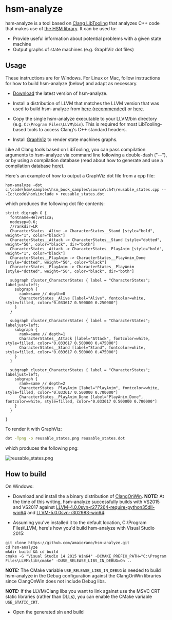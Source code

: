 # hsm-analyze

hsm-analyze is a tool based on [Clang LibTooling](https://clang.llvm.org/docs/LibTooling.html) that analyzes C++ code that makes use of [the HSM library](https://github.com/amaiorano/hsm). It can be used to:

- Provide useful information about potential problems with a given state machine
- Output graphs of state machines (e.g. GraphViz dot files)


## Usage

These instructions are for Windows. For Linux or Mac, follow instructions for how to build hsm-analyze (below) and adapt as necessary.

- [Download](https://link/to/releases/here) the latest version of hsm-analyze.

- Install a distribution of LLVM that matches the LLVM version that was used to build hsm-analyze from [here (recommended)](https://sourceforge.net/projects/clangonwin/files/MsvcBuild/) or [here](http://releases.llvm.org/download.html).

- Copy the single hsm-analyze executable to your LLVM/bin directory (e.g. ```C:\Program Files\LLVM\bin```). This is required for most LibTooling-based tools to access Clang's C++ standard headers.

- Install [GraphViz](http://www.graphviz.org/Download.php) to render state machines graphs.

Like all Clang tools based on LibTooling, you can pass compilation arguments to hsm-analyze via command line following a double-dash ("--"), or by using a compilation database (read about how to generate and use a compilation database [here](https://clang.llvm.org/docs/HowToSetupToolingForLLVM.html)).

Here's an example of how to output a GraphViz dot file from a cpp file:

```
hsm-analyze -dot c:\code\hsm\samples\hsm_book_samples\source\ch4\reusable_states.cpp -- -Ic:\code\hsm\include > reusable_states.dot
```

which produces the following dot file contents:

```
strict digraph G {
  fontname=Helvetica;
  nodesep=0.6;
  //rankdir=LR
  CharacterStates__Alive -> CharacterStates__Stand [style="bold", weight="1", color="black"]
  CharacterStates__Attack -> CharacterStates__Stand [style="dotted", weight="50", color="black", dir="both"]
  CharacterStates__Attack -> CharacterStates__PlayAnim [style="bold", weight="1", color="black"]
  CharacterStates__PlayAnim -> CharacterStates__PlayAnim_Done [style="dotted", weight="50", color="black"]
  CharacterStates__PlayAnim -> CharacterStates__PlayAnim [style="dotted", weight="50", color="black", dir="both"]

  subgraph cluster_CharacterStates { label = "CharacterStates"; labeljust=left;
    subgraph {
      rank=same // depth=0
      CharacterStates__Alive [label="Alive", fontcolor=white, style=filled, color="0.033617 0.500000 0.250000"]
    }
  }

  subgraph cluster_CharacterStates { label = "CharacterStates"; labeljust=left;
    subgraph {
      rank=same // depth=1
      CharacterStates__Attack [label="Attack", fontcolor=white, style=filled, color="0.033617 0.500000 0.475000"]
      CharacterStates__Stand [label="Stand", fontcolor=white, style=filled, color="0.033617 0.500000 0.475000"]
    }
  }

  subgraph cluster_CharacterStates { label = "CharacterStates"; labeljust=left;
    subgraph {
      rank=same // depth=2
      CharacterStates__PlayAnim [label="PlayAnim", fontcolor=white, style=filled, color="0.033617 0.500000 0.700000"]
      CharacterStates__PlayAnim_Done [label="PlayAnim_Done", fontcolor=white, style=filled, color="0.033617 0.500000 0.700000"]
    }
  }

}
```

To render it with GraphViz:

```bash
dot -Tpng -o reusable_states.png reusable_states.dot
```

which produces the following png:

![reusable_states.png](https://github.com/amaiorano/hsm-analyze/wiki/images/reusable_states.png)


## How to build

On Windows:

* Download and install the a binary distribution of [ClangOnWin](https://sourceforge.net/projects/clangonwin/files/MsvcBuild/). **NOTE:** At the time of this writing, hsm-analyze successfully builds with VS2015 and VS2017 against [LLVM-4.0.0svn-r277264-require-python35dll-win64](https://freefr.dl.sourceforge.net/project/clangonwin/MsvcBuild/4.0/LLVM-4.0.0svn-r277264-require-python35dll-win64.exe) and [LLVM-5.0.0svn-r302983-win64](https://ayera.dl.sourceforge.net/project/clangonwin/MsvcBuild/5.0/LLVM-5.0.0svn-r302983-win64.exe).

* Assuming you've installed it to the default location, C:\Program Files\LLVM, here's how you'd build hsm-analyze with Visual Studio 2015:

```
git clone https://github.com/amaiorano/hsm-analyze.git
cd hsm-analyze
mkdir build && cd build
cmake -G "Visual Studio 14 2015 Win64" -DCMAKE_PREFIX_PATH="C:\Program Files\LLVM\lib\cmake" -DUSE_RELEASE_LIBS_IN_DEBUG=On ..
```

**NOTE:** The CMake variable ```USE_RELEASE_LIBS_IN_DEBUG``` is needed to build hsm-analyze in the Debug configuration against the ClangOnWin libraries since ClangOnWin does not include Debug libs.

**NOTE:** If the LLVM/Clang libs you want to link against use the MSVC CRT static libraries (rather than DLLs), you can enable the CMake variable ```USE_STATIC_CRT```.

* Open the generated sln and build
